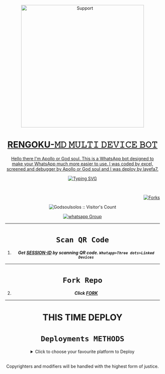 </p>
<p align="center">
  <a href="https://chat.whatsapp.com/KikbsxTNv529iOlvIL14RE">
    <img alt=Support height="400" src="https://w0.peakpx.com/wallpaper/554/825/HD-wallpaper-rengoku-demon-slayer.jpg"> 
    </p>
<h1 align="center"> RENGOKU-𝙼𝙳 𝙼𝚄𝙻𝚃𝙸 𝙳𝙴𝚅𝙸𝙲𝙴 𝙱𝙾𝚃
</h1>
<p align="center"> 
 Hello there I'm Apollo or God soul. This is a WhatsApp bot designed to make your WhatsApp much more easier to use. 
 I was coded by excel, screened and debugger by Apollo or God soul and I was deploy by layefa7. 

  <div align="center">
<a href="https://git.io/typing-svg"><img src="https://readme-typing-svg.demolab.com?font=Black+Ops+One&size=50&pause=1000&color=1BAFBAFF&center=true&width=910&height=100&lines=THIS IS+RENGOKU-𝙼𝙳;MULTI+DEVICE+WHATSAPP+BOT;CREATED+BY+EXCEL;PUBLIC+RELESED; ...;TEAM RENGOKU-𝙼𝙳." alt="Typing SVG" /></a>
  </p>
  <br>

</p>

<p align="right">
  <a href="" target="_blank">
    <img alt="Forks" src="https://img.shields.io/github/forks/Godsoulsolos/RENGOKU-MD" />
  </a>
  
  

</p>
<p align="center"><img src="https://profile-counter.glitch.me/{Godsoulsolos}/count.svg" alt="Godsoulsolos :: Visitor's Count" /></p>
<p align="center">
 <a href="https://chat.whatsapp.com/KikbsxTNv529iOlvIL14RE" target="_blank">
    <img alt="whatsapp Group" src="https://img.shields.io/badge/ RENGOKU Support Group -25D366?style=for-the-badge&logo=whatsapp&logoColor=blue" />
  </a>
</p>

---
# ```Scan QR Code```

1. ***Get [SESSION-ID](https://replit.com/@chadzdomain/RENGOKU-MD) by scanning QR code. `Whatapp>Three dots>Linked Devices`***
--- 
# ```Fork Repo```
2. ***Click [FORK](https://github.com/Godsoulsolos/RENGOKU-MD/fork)***
 
---

# THIS TIME  DEPLOY 
# ```Deployments METHODS```

 <details close>
<summary>Click to choose your favourite platform to Deploy</summary>
 
<br><br>   
 
   
<h4 align="center"> Deploy on Repl.it
</h4>

<p align="center" >
    <a href="https://repl.it/github/excelottah6/IZUKU-MD">
    <img src="https://repl.it/badge/github/quiec/whatsasena" width="170px" alt="Deploy on REPLIT" >
    </a>
</p>

<p align="center" >
    <br>
    __________________________
    <br>
</p>



<br>
 
<h4 align="center"> Deploy on CodesSpace
</h4>

</p>

<p align="center" >
    <a href="https://github.com/codespaces/new">
    <img src="https://img.shields.io/badge/DEPLOY CODESPACE-h?color=red&style=for-the-badge&logo=visualstudiocode" width="170px" alt="Deploy on CodesSpaces" >
    </a>

</p>

<p align="center" >
    <br>
    __________________________
    <br>
</p>



<br>
 
<h4 align="center"> Deploy on Heroku
</h4>

</p>

<p align="center" >
    <a href="https://heroku.com/deploy?template=https://github.com/Godsoulsolos/RENGOKU-MD">
    <img src="https://www.herokucdn.com/deploy/button.png" width="170px" alt="Deploy on Heroku" >
    </a>

</p>

<p align="center" >
    <br>
    __________________________
    <br>
</p>



<br>


<h4 align="center"> Deploy on RailWay
</h4>
  
<p align="center">
    <a href="https://railway.app/new">
    <img src="https://railway.app/button.svg" alt="Deploy on Railway" width="170px">
    </a>
    
</p>

<p align="center" >
    <br>
    __________________________
    <br>

</p>



<br>

<h4 align="center"> Deploy on Mogenius
</h4>
  
<p align="center">
    <a href="https://studio.mogenius.com/">
    <img src="https://www.cloudflare.com/static/90073b1e5bd8a0765640a20febb3dc22/mogenius_logo_quer.png" alt="Deploy on Mogenius" width="170px">
    </a>
    
</p>

<p align="center" >
    <br>
    __________________________
    <br>
</p>

<br>

<h4 align="center"> Deploy on Uffizzi
</h4>
  
<p align="center">
    <a href="https://www.uffizzi.com/">
    <img src="https://i.ibb.co/Y29Kv4X/Screenshot-195.png" alt="Deploy on Uffizzi" width="125px">
    </a>
    
</p>

<br>

<h4 align="center"> Deploy on BoxMineWorld
</h4>
  
<p align="center">
    <a href="https://dash.boxmineworld.com/">
    <img src="https://graph.org/file/2af0e67f320986702ea24.jpg" alt="Deploy on Boxmineworld" width="175px">
    </a>
    <br>

</p>

<p align="center" >
    <br>
    __________________________
    <br>
</p>


</details>

<br>
<p align="center">
Copyrighters and modifiers will be handled with the highest form of justice. 


